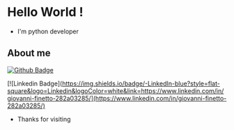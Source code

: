 
# Hello World !

- I'm python developer
 
## About me

[![Github Badge](https://img.shields.io/badge/-Github-000?style=flat-square&logo=Github&logoColor=white&link=LINK_GIT)](LINK_GIT)

[![Linkedin Badge](https://img.shields.io/badge/-LinkedIn-blue?style=flat-square&logo=Linkedin&logoColor=white&link=https://www.linkedin.com/in/giovanni-finetto-282a03285/](https://www.linkedin.com/in/giovanni-finetto-282a03285/)

- Thanks for visiting
